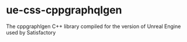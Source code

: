 # ue-css-cppgraphqlgen
The cppgraphlgen C++ library compiled for the version of Unreal Engine used by Satisfactory
